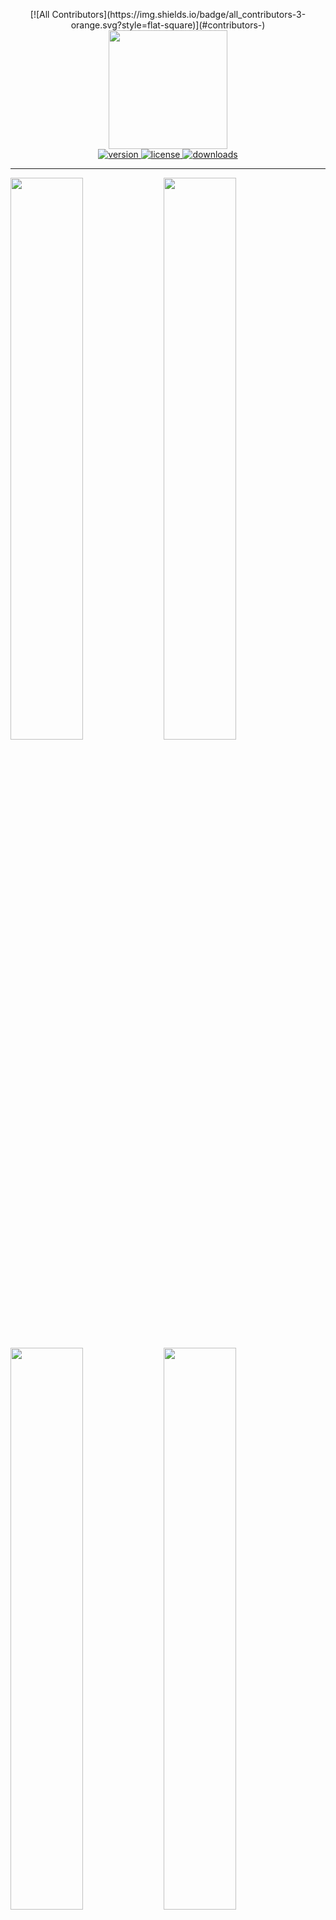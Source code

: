 <p align="center">
<!-- ALL-CONTRIBUTORS-BADGE:START - Do not remove or modify this section -->
[![All Contributors](https://img.shields.io/badge/all_contributors-3-orange.svg?style=flat-square)](#contributors-)
<!-- ALL-CONTRIBUTORS-BADGE:END -->
  <img src="https://raw.githubusercontent.com/LukeBrandonFarrell/open-source-images/master/react-native-images-collage/react-native-images-collage.png" width="190" height="190">
  <br />
  <a href="https://www.npmjs.com/package/react-native-images-collage" rel="nofollow">
    <img src="https://img.shields.io/npm/v/react-native-images-collage.svg?style=flat-square" alt="version" style="max-width:100%;" />
  </a>
  <a href="https://www.npmjs.com/package/react-native-images-collage" rel="nofollow">
    <img src="http://img.shields.io/npm/l/react-native-images-collage.svg?style=flat-square" alt="license" style="max-width:100%;" />
  </a>
  <a href="https://www.npmjs.com/package/react-native-images-collage" rel="nofollow">
    <img src="http://img.shields.io/npm/dt/react-native-images-collage.svg?style=flat-square" alt="downloads" style="max-width:100%;" />
  </a>

  <hr />
</p>

<img align="left" src="https://raw.githubusercontent.com/LukeBrandonFarrell/open-source-images/master/react-native-images-collage/i3.gif" width="48%" />
<img src="https://raw.githubusercontent.com/LukeBrandonFarrell/open-source-images/master/react-native-images-collage/i4.gif" width="48%" />
<img align="left" src="https://raw.githubusercontent.com/LukeBrandonFarrell/open-source-images/master/react-native-images-collage/i2.gif" width="48%" />
<img src="https://raw.githubusercontent.com/LukeBrandonFarrell/open-source-images/master/react-native-images-collage/i1.gif" width="48%" />

To keep up to date with the latest fixes. See [CHANGELOG.md](https://github.com/lukebrandonfarrell/react-native-images-collage/blob/master/CHANGELOG.md).

## Install

Install via npm:

```sh
 npm install react-native-images-collage --save
```

## Usage

To use in React Native. Import:

```js
import { DynamicCollage, StaticCollage } from "react-native-images-collage";
```

### Dynamic Collage

A dynamic collage includes panning, scaling, replacing and image arrangement.

```js
  <DynamicCollage
    width={400}
    height={400}
    images={ photos }
    matrix={ [ 1, 1, 1, 1 ] }
    isEditButtonVisible: { true | false },
    EditButtonComponent: { ( <YourCustomComponent/> ) }
    editButtonPosition: { 'top-left' | 'top-right' | 'bottom-left' | 'bottom-right' },
    onEditButtonPress: { (m, i) => { collageRef.current.replaceImage( 'NewImage' , m , i ) } }
    />
```

### Static Collage

A static collage does not include any panning, scaling or arrangement logic. Use this if you want to render multiple non-interactive collages. Same props as the dynamic collage.

```js
<StaticCollage width={400} height={400} images={photos} matrix={[1, 1, 1, 1]} />
```

### Layouts

Instead of building your own matrix of collage layouts. There is a JSON file you can import which includes multiple layouts. Up to 6 images.

```js
import { LayoutData } from "react-native-images-collage";
```

You can then access a layout like so:

```js
 matrix={ LayoutData[NumberOfImages][i].matrix }
 direction={ LayoutData[NumberOfImages][i].direction }
```

The number in the first bracket will be the configuration you want to access. E.g. configuration for 5 images. The second number is the specific layout you want to access e.g. [2, 2, 1]. You will have to inspect the JSON file to find this out.

### Notes

- If you want to capture the collage as a single image. Take a look at [react-native-view-shot](https://github.com/gre/react-native-view-shot).
- The number of images has to be equal to the sum of the matrix. e.g. Matrix is [ 1, 2, 1 ] ( 1 + 2 + 1 = 4), there has to be 4 images.
- The collage scaling will not work when in a [Modal](https://facebook.github.io/react-native/docs/modal) component. [Multiple touches are not registered](https://github.com/facebook/react-native/issues/8094).

## Replacing Images

There is a API in DynamicCollage which can be used to replace images. It can be accessed via reference. Setup the ref with the DynamicCollage like so:

```
const collageRef = useRef(null);

<DynamicCollage
  ref={collageRef}
  ...
```

You can then pass the source (url or file asset) m (matrix index) and i (relative image index) to the `replaceImage` function:

```
collageRef.current.replaceImage("https://picsum.photos/200", m, i);
```

## Props

| Prop                 | Type     | Optional | Default  | Description                                                                                                               |
| -------------------- | -------- | -------- | -------- | ------------------------------------------------------------------------------------------------------------------------- |
| width                | float    | No       |          | Width of component. REQUIRED. Used to calculate image boundaries for switching.                                           |
| height               | float    | No       |          | Height of component. REQUIRED. Used to calculate image boundaries for switching.                                          |
| images               | array    | No       |          | Images for the collage.                                                                                                   |
| matrix               | array    | No       |          | An array [ 1, 1, 1 ] equal to the number of images. Used to define the layout.                                            |
| isEditButtonVisible  | boolean  | No       |          | A boolean value for the edit button. Used to display the edit button on layout.                                           |
| EditButtonComponent  | function | Yes      |          | Custom Edit button component to be displayed on each image in the layout if the value `isEditButtonVisible` will be true. |
| editButtonPosition   | enum     | Yes      | top-left | Enum value to set the position of `EditButtonComponent` on each collage image layout.                                     |
| editButtonIndent     | number   | Yes      | 20       | Number value to set the indentation of `EditButtonComponent` on each collage image layout.                                |
| onEditButtonPress    | function | Yes      |          | `EditButtonComponent` when pressed will be triggered to replace the respective image.                                     |
| direction            | string   | Yes      | row      | Direction of the collage: 'row' or 'column'.                                                                              |
| panningLeftPadding   | number   | Yes      | 15       | Distance image can go beyond the left edge before it is restricted.                                                       |
| panningRightPadding  | number   | Yes      | 15       | Distance image can go beyond the right edge before it is restricted.                                                      |
| panningTopPadding    | number   | Yes      | 15       | Distance image can go beyond the top edge before it is restricted.                                                        |
| panningBottomPadding | number   | Yes      | 15       | Distance image can go beyond the bottom edge before it is restricted.                                                     |
| scaleAmplifier       | number   | Yes      | 1.0      | Amplifier applied to scaling. Increase this for faster scaling of images.                                                 |
| retainScaleOnSwap    | boolean  | Yes      | true     | Keep the scale (width/height) of image when it is swapped.                                                                |
| longPressDelay       | number   | Yes      | 500      | Delay before long press is activated.                                                                                     |
| longPressSensitivity | number   | Yes      | 3        | Sensitivity of the long press, float of 1 (low) to 10+ (high).                                                            |
| imageStyle           | object   | Yes      | style    | Default image style.                                                                                                      |
| imageSelectedStyle   | object   | Yes      | style    | The style applied to the image when it has been selected. Long Pressed.                                                   |
| imageSwapStyle       | object   | Yes      | style    | The style applied to the target image which is being swapped. E.g red borders                                             |
| imageSwapStyleReset  | object   | Yes      | style    | The reverse of imageSwapStyle to reset style after swap. Vital for direct manipulation.                                   |
| separatorStyle       | object   | Yes      | style    | Style applied to image container. Use border width to create margin between images.                                       |
| containerStyle       | object   | Yes      | style    | Style applied to the container of the collage. Collage border can be applied here.                                        |
| imageContainerStyle  | object   | Yes      | style    | Style applied to the image container of the collage.                                                                      |
| imageFocussedStyle   | object   | Yes      | style    | Style applied to the focused image container of the collage.                                                              |

## Showcase

- Qeepsake - The Text Message Baby Journal on [iOS](https://itunes.apple.com/us/app/qeepsake/id1332312787?mt=8) and [Android](https://play.google.com/store/apps/details?id=co.qeepsake.qeepsakeApp&hl=en_GB).

If you use the collage in your application then create a pull request to feature it here.

## License

This project is licensed under the MIT License

## Contributors ✨

Thanks goes to these wonderful people ([emoji key](https://allcontributors.org/docs/en/emoji-key)):

<!-- ALL-CONTRIBUTORS-LIST:START - Do not remove or modify this section -->
<!-- prettier-ignore-start -->
<!-- markdownlint-disable -->
<table>
  <tr>
    <td align="center"><a href="http://www.lukebrandonfarrell.com"><img src="https://avatars3.githubusercontent.com/u/18139277?v=4?s=100" width="100px;" alt=""/><br /><sub><b>Luke Brandon Farrell</b></sub></a><br /><a href="https://github.com/aspect-apps/react-native-images-collage/commits?author=lukebrandonfarrell" title="Code">💻</a> <a href="https://github.com/aspect-apps/react-native-images-collage/commits?author=lukebrandonfarrell" title="Documentation">📖</a> <a href="#infra-lukebrandonfarrell" title="Infrastructure (Hosting, Build-Tools, etc)">🚇</a></td>
    <td align="center"><a href="https://jramogh.co"><img src="https://avatars3.githubusercontent.com/u/31567169?v=4?s=100" width="100px;" alt=""/><br /><sub><b>Amogh Jahagirdar</b></sub></a><br /><a href="https://github.com/aspect-apps/react-native-images-collage/issues?q=author%3Aamogh-jrules" title="Bug reports">🐛</a></td>
    <td align="center"><a href="https://www.facebook.com/jasim.awan.009"><img src="https://avatars.githubusercontent.com/u/31315869?v=4?s=100" width="100px;" alt=""/><br /><sub><b>Muhammad Jasim</b></sub></a><br /><a href="https://github.com/aspect-apps/react-native-images-collage/commits?author=jasimawan" title="Code">💻</a> <a href="https://github.com/aspect-apps/react-native-images-collage/commits?author=jasimawan" title="Documentation">📖</a></td>
  </tr>
</table>

<!-- markdownlint-restore -->
<!-- prettier-ignore-end -->

<!-- ALL-CONTRIBUTORS-LIST:END -->

This project follows the [all-contributors](https://github.com/all-contributors/all-contributors) specification. Contributions of any kind welcome!
